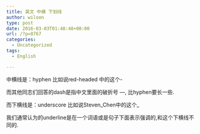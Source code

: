 ```yaml
---
title: 英文 中横 下划线
author: wiloon
type: post
date: 2016-03-03T01:48:48+00:00
url: /?p=8767
categories:
  - Uncategorized
tags:
  - English

---
```

中横线是：hyphen 比如说red-headed 中的这个-
  
而其他同志们回答的dash是指中文里面的破折号 —, 比hyphen要长一些.
  
而下横线是：underscore 比如说Steven\_Chen中的这个\_
  
我们通常认为的underline是在一个词语或是句子下面表示强调的,和这个下横线不同的.